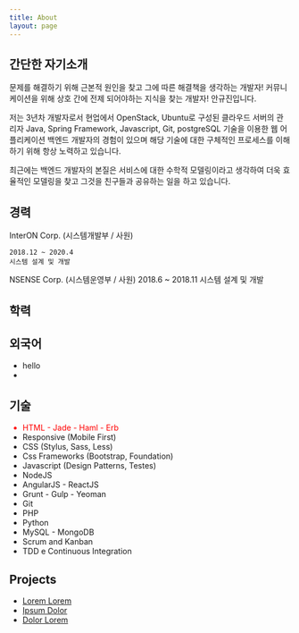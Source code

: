 ```yaml
---
title: About
layout: page
---
```


간단한 자기소개
---
 문제를 해결하기 위해 근본적 원인을 찾고 그에 따른 해결책을 생각하는 개발자! 
 커뮤니케이션을 위해 상호 간에 전제 되어야하는 지식을 찾는 개발자!
 안규진입니다. 


 저는 3년차 개발자로서 현업에서 OpenStack, Ubuntu로 구성된 클라우드 서버의 관리자  Java, Spring Framework, Javascript, Git, postgreSQL 기술을 이용한 웹 어플리케이션 백엔드 개발자의 경험이 있으며 해당 기술에 대한 구체적인 프로세스를 이해하기 위해 항상 노력하고 있습니다.


 최근에는 백엔드 개발자의 본질은 서비스에 대한 수학적 모델링이라고 생각하여 더욱 효율적인 모델링을 찾고 그것을 친구들과 공유하는 일을 하고 있습니다. 

경력
---
InterON Corp. (시스템개발부 / 사원)

	2018.12 ~ 2020.4
	시스템 설계 및 개발


NSENSE Corp. (시스템운영부 / 사원)
	2018.6 ~ 2018.11
	시스템 설계 및 개발	
	
학력
---
	
	
외국어
--

<ul class="skill-list">
	<li>hello</li>
	<li></li>
</ul>

기술
---

<ul class="skill-list">
	<li style="color:red">HTML - Jade - Haml - Erb</li>
	<li>Responsive (Mobile First)</li>
	<li>CSS (Stylus, Sass, Less)</li>
	<li>Css Frameworks (Bootstrap, Foundation)</li>
	<li>Javascript (Design Patterns, Testes)</li>
	<li>NodeJS</li>
	<li>AngularJS - ReactJS</li>
	<li>Grunt - Gulp - Yeoman</li>
	<li>Git</li>
	<li>PHP</li>
	<li>Python</li>
	<li>MySQL - MongoDB</li>
	<li>Scrum and Kanban</li>
	<li>TDD e Continuous Integration</li>
</ul>

<h2>Projects</h2>

<ul>
	<li><a href="https://github.com/">Lorem Lorem</a></li>
	<li><a href="https://github.com/">Ipsum Dolor</a></li>
	<li><a href="https://github.com/">Dolor Lorem</a></li>
</ul>
